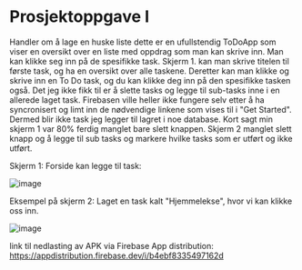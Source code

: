 # Prosjektoppgave I

Handler om å lage en huske liste dette er en ufullstendig ToDoApp som viser en oversikt over en liste med oppdrag som man kan skrive inn. Man kan klikke seg inn på de spesifikke task. Skjerm 1. kan man skrive titelen til første task, og ha en oversikt over alle taskene. Deretter kan man klikke og skrive inn en To Do task, og du kan klikke deg inn på den spesifikke tasken også. Det jeg ikke fikk til er å slette tasks og legge til sub-tasks inne i en allerede laget task. Firebasen ville heller ikke fungere selv etter å ha syncronisert og limt inn de nødvendige linkene som vises til i "Get Started". Dermed blir ikke task jeg legger til lagret i noe database. Kort sagt min skjerm 1 var 80% ferdig manglet bare slett knappen. Skjerm 2 manglet slett knapp og å legge til sub tasks og markere hvilke tasks som er utført og ikke utført.

Skjerm 1:
Forside kan legge til task:

![image](https://user-images.githubusercontent.com/77720622/114768506-3b7b5f00-9d69-11eb-826d-7bf9d6a6561a.png)

Eksempel på skjerm 2:
Laget en task kalt "Hjemmelekse", hvor vi kan klikke oss inn.

![image](https://user-images.githubusercontent.com/77720622/114768689-839a8180-9d69-11eb-8869-ab3819a4e339.png)

link til nedlasting av APK via Firebase App distribution:
https://appdistribution.firebase.dev/i/b4ebf8335497162d
